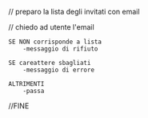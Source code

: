 // preparo la lista degli invitati con email

// chiedo ad utente l'email

    SE NON corrisponde a lista 
        -messaggio di rifiuto

    SE careattere sbagliati 
        -messaggio di errore 

    ALTRIMENTI 
        -passa 

//FINE            